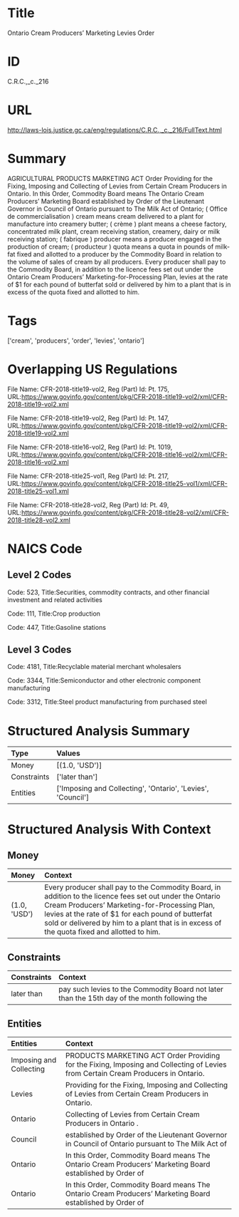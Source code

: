 # Title
Ontario Cream Producers’ Marketing Levies Order


# ID
C.R.C.,_c._216

# URL
http://laws-lois.justice.gc.ca/eng/regulations/C.R.C.,_c._216/FullText.html


# Summary
AGRICULTURAL PRODUCTS MARKETING ACT Order Providing for the Fixing, Imposing and Collecting of Levies from Certain Cream Producers in Ontario.
In this Order, Commodity Board  means The Ontario Cream Producers’ Marketing Board established by Order of the Lieutenant Governor in Council of Ontario pursuant to  The Milk Act  of Ontario; ( Office de commercialisation ) cream  means cream delivered to a plant for manufacture into creamery butter; ( crème ) plant  means a cheese factory, concentrated milk plant, cream receiving station, creamery, dairy or milk receiving station; ( fabrique ) producer  means a producer engaged in the production of cream; ( producteur ) quota  means a quota in pounds of milk-fat fixed and allotted to a producer by the Commodity Board in relation to the volume of sales of cream by all producers.
Every producer shall pay to the Commodity Board, in addition to the licence fees set out under the Ontario Cream Producers’ Marketing-for-Processing Plan, levies at the rate of $1 for each pound of butterfat sold or delivered by him to a plant that is in excess of the quota fixed and allotted to him.


# Tags
['cream', 'producers', 'order', 'levies', 'ontario']


# Overlapping US Regulations
File Name: CFR-2018-title19-vol2, Reg (Part) Id: Pt. 175, URL:https://www.govinfo.gov/content/pkg/CFR-2018-title19-vol2/xml/CFR-2018-title19-vol2.xml

File Name: CFR-2018-title19-vol2, Reg (Part) Id: Pt. 147, URL:https://www.govinfo.gov/content/pkg/CFR-2018-title19-vol2/xml/CFR-2018-title19-vol2.xml

File Name: CFR-2018-title16-vol2, Reg (Part) Id: Pt. 1019, URL:https://www.govinfo.gov/content/pkg/CFR-2018-title16-vol2/xml/CFR-2018-title16-vol2.xml

File Name: CFR-2018-title25-vol1, Reg (Part) Id: Pt. 217, URL:https://www.govinfo.gov/content/pkg/CFR-2018-title25-vol1/xml/CFR-2018-title25-vol1.xml

File Name: CFR-2018-title28-vol2, Reg (Part) Id: Pt. 49, URL:https://www.govinfo.gov/content/pkg/CFR-2018-title28-vol2/xml/CFR-2018-title28-vol2.xml




# NAICS Code
## Level 2 Codes
Code: 523, Title:Securities, commodity contracts, and other financial investment and related activities

Code: 111, Title:Crop production

Code: 447, Title:Gasoline stations




## Level 3 Codes
Code: 4181, Title:Recyclable material merchant wholesalers

Code: 3344, Title:Semiconductor and other electronic component manufacturing

Code: 3312, Title:Steel product manufacturing from purchased steel







# Structured Analysis Summary
| Type        | Values                                                      |
|:------------|:------------------------------------------------------------|
| Money       | [(1.0, 'USD')]                                              |
| Constraints | ['later than']                                              |
| Entities    | ['Imposing and Collecting', 'Ontario', 'Levies', 'Council'] |


# Structured Analysis With Context
 


## Money
| Money        | Context                                                                                                                                                                                                                                                                                                       |
|:-------------|:--------------------------------------------------------------------------------------------------------------------------------------------------------------------------------------------------------------------------------------------------------------------------------------------------------------|
| (1.0, 'USD') | Every producer shall pay to the Commodity Board, in addition to the licence fees set out under the Ontario Cream Producers’ Marketing-for-Processing Plan, levies at the rate of $1 for each pound of butterfat sold or delivered by him to a plant that is in excess of the quota fixed and allotted to him. |


## Constraints
| Constraints   | Context                                                                                       |
|:--------------|:----------------------------------------------------------------------------------------------|
| later than    | pay such levies to the Commodity Board not later than the 15th day of the month following the |


## Entities
| Entities                | Context                                                                                                                            |
|:------------------------|:-----------------------------------------------------------------------------------------------------------------------------------|
| Imposing and Collecting | PRODUCTS MARKETING ACT Order Providing for the Fixing, Imposing and Collecting  of Levies from Certain Cream Producers in Ontario. |
| Levies                  | Providing for the Fixing, Imposing and Collecting of Levies  from Certain Cream Producers in Ontario.                              |
| Ontario                 | Collecting of Levies from Certain Cream Producers in Ontario .                                                                     |
| Council                 | established by Order of the Lieutenant Governor in Council of Ontario pursuant to The Milk Act of                                  |
| Ontario                 | In this Order, Commodity Board  means The  Ontario Cream Producers’ Marketing Board established by Order of                        |
| Ontario                 | In this Order, Commodity Board  means The  Ontario Cream Producers’ Marketing Board established by Order of                        |


